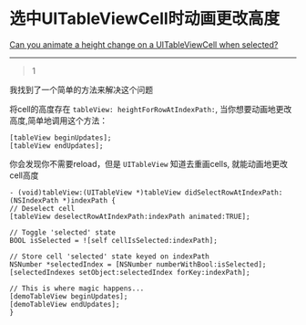 # 选中UITableViewCell时动画更改高度
[Can you animate a height change on a UITableViewCell when selected?](https://stackoverflow.com/questions/460014/can-you-animate-a-height-change-on-a-uitableviewcell-when-selected)

___



> 1

我找到了一个简单的方法来解决这个问题

将cell的高度存在 `tableView: heightForRowAtIndexPath:`, 当你想要动画地更改高度,简单地调用这个方法：

```objc
[tableView beginUpdates];
[tableView endUpdates];
```

你会发现你不需要reload，但是 `UITableView` 知道去重画cells, 就能动画地更改cell高度

```objc
- (void)tableView:(UITableView *)tableView didSelectRowAtIndexPath:(NSIndexPath *)indexPath {
// Deselect cell
[tableView deselectRowAtIndexPath:indexPath animated:TRUE];

// Toggle 'selected' state
BOOL isSelected = ![self cellIsSelected:indexPath];

// Store cell 'selected' state keyed on indexPath
NSNumber *selectedIndex = [NSNumber numberWithBool:isSelected];
[selectedIndexes setObject:selectedIndex forKey:indexPath];

// This is where magic happens...
[demoTableView beginUpdates];
[demoTableView endUpdates];
}
```

